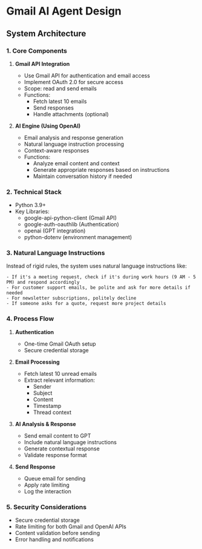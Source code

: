 # Gmail AI Agent Design

## System Architecture

### 1. Core Components
1. **Gmail API Integration**
   - Use Gmail API for authentication and email access
   - Implement OAuth 2.0 for secure access
   - Scope: read and send emails
   - Functions:
     - Fetch latest 10 emails
     - Send responses
     - Handle attachments (optional)

2. **AI Engine (Using OpenAI)**
   - Email analysis and response generation
   - Natural language instruction processing
   - Context-aware responses
   - Functions:
     - Analyze email content and context
     - Generate appropriate responses based on instructions
     - Maintain conversation history if needed

### 2. Technical Stack
- Python 3.9+
- Key Libraries:
  - google-api-python-client (Gmail API)
  - google-auth-oauthlib (Authentication)
  - openai (GPT integration)
  - python-dotenv (environment management)

### 3. Natural Language Instructions
Instead of rigid rules, the system uses natural language instructions like:
```text
- If it's a meeting request, check if it's during work hours (9 AM - 5 PM) and respond accordingly
- For customer support emails, be polite and ask for more details if needed
- For newsletter subscriptions, politely decline
- If someone asks for a quote, request more project details
```

### 4. Process Flow
1. **Authentication**
   - One-time Gmail OAuth setup
   - Secure credential storage

2. **Email Processing**
   - Fetch latest 10 unread emails
   - Extract relevant information:
     - Sender
     - Subject
     - Content
     - Timestamp
     - Thread context

3. **AI Analysis & Response**
   - Send email content to GPT
   - Include natural language instructions
   - Generate contextual response
   - Validate response format

4. **Send Response**
   - Queue email for sending
   - Apply rate limiting
   - Log the interaction

### 5. Security Considerations
- Secure credential storage
- Rate limiting for both Gmail and OpenAI APIs
- Content validation before sending
- Error handling and notifications
